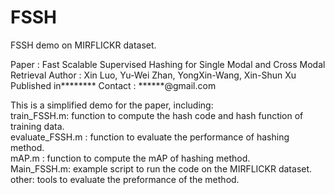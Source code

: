 # FSSH
FSSH demo on MIRFLICKR dataset.

Paper : Fast Scalable Supervised Hashing for Single Modal and Cross Modal Retrieval
Author : Xin Luo, Yu-Wei Zhan, YongXin-Wang, Xin-Shun Xu  
Published in********
Contact : ******@gmail.com  


This is a simplified demo for the paper, including:  
train_FSSH.m: function to compute the hash code and hash function of training data.  
evaluate_FSSH.m : function to evaluate the performance of hashing method.  
mAP.m : function to compute the mAP of hashing method.   
Main_FSSH.m: example script to run the code on the MIRFLICKR dataset.  
other: tools to evaluate the preformance of the method.